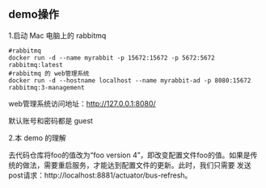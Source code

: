 ## demo操作

1.启动 Mac 电脑上的 rabbitmq

    #rabbitmq
    docker run -d --name myrabbit -p 15672:15672 -p 5672:5672 rabbitmq:latest
    #rabbitmq 的 web管理系统
    docker run -d --hostname localhost --name myrabbit-ad -p 8080:15672 rabbitmq:3-management
    
web管理系统访问地址：http://127.0.0.1:8080/

默认账号和密码都是 guest

2.本 demo 的理解

去代码仓库将foo的值改为“foo version 4”，即改变配置文件foo的值。如果是传统的做法，需要重启服务，才能达到配置文件的更新。此时，我们只需要
发送post请求：http://localhost:8881/actuator/bus-refresh。